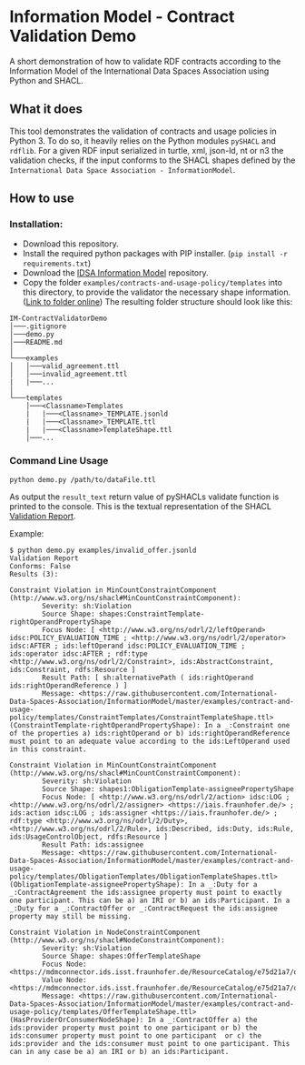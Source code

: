# Information Model - Contract Validation Demo
A short demonstration of how to validate RDF contracts according to the Information Model of the International Data Spaces Association using Python and SHACL.

## What it does
This tool demonstrates the validation of contracts and usage policies in Python 3. To do so, it heavily relies on the Python modules `pySHACL` and `rdflib`. For a given RDF input serialized in turtle, xml, json-ld, nt or n3 the validation checks, if the input conforms to the SHACL shapes defined by the `International Data Space Association - InformationModel`.

## How to use
### Installation:
- Download this repository.
- Install the required python packages with PIP installer. (`pip install -r requirements.txt`)
- Download the [IDSA Information Model](https://github.com/International-Data-Spaces-Association/InformationModel "Github: International-Data-Spaces-Association / InformationModel") repository. 
- Copy the folder `examples/contracts-and-usage-policy/templates` into this directory, to provide the validator the necessary shape information. ([Link to folder online](https://github.com/International-Data-Spaces-Association/InformationModel/tree/develop/examples/contracts-and-usage-policy/templates))
The resulting folder structure should look like this:
```
IM-ContractValidatorDemo
│───.gitignore
│───demo.py 
│───README.md
│
└───examples
│   │───valid_agreement.ttl
│   │───invalid_agreement.ttl
|   |───...
│   
└───templates
    │───<Classname>Templates
    |   |───<Classname>_TEMPLATE.jsonld
    |   |───<Classname>_TEMPLATE.ttl
    |   |───<Classname>TemplateShape.ttl
    │───...
```

### Command Line Usage
```python demo.py /path/to/dataFile.ttl```

As output the `result_text` return value of pySHACLs validate function is printed to the console. This is the textual representation of the SHACL [Validation Report](https://www.w3.org/TR/shacl/#validation-report).

Example:

```
$ python demo.py examples/invalid_offer.jsonld
Validation Report
Conforms: False
Results (3):

Constraint Violation in MinCountConstraintComponent (http://www.w3.org/ns/shacl#MinCountConstraintComponent):
        Severity: sh:Violation
        Source Shape: shapes:ConstraintTemplate-rightOperandPropertyShape
        Focus Node: [ <http://www.w3.org/ns/odrl/2/leftOperand> idsc:POLICY_EVALUATION_TIME ; <http://www.w3.org/ns/odrl/2/operator> idsc:AFTER ; ids:leftOperand idsc:POLICY_EVALUATION_TIME ; ids:operator idsc:AFTER ; rdf:type <http://www.w3.org/ns/odrl/2/Constraint>, ids:AbstractConstraint, ids:Constraint, rdfs:Resource ]
        Result Path: [ sh:alternativePath ( ids:rightOperand ids:rightOperandReference ) ]
        Message: <https://raw.githubusercontent.com/International-Data-Spaces-Association/InformationModel/master/examples/contract-and-usage-policy/templates/ConstraintTemplates/ConstraintTemplateShape.ttl> (ConstraintTemplate-rightOperandPropertyShape): In a _:Constraint one of the properties a) ids:rightOperand or b) ids:rightOperandReference must point to an adequate value according to the ids:LeftOperand used in this constraint.

Constraint Violation in MinCountConstraintComponent (http://www.w3.org/ns/shacl#MinCountConstraintComponent):
        Severity: sh:Violation
        Source Shape: shapes1:ObligationTemplate-assigneePropertyShape
        Focus Node: [ <http://www.w3.org/ns/odrl/2/action> idsc:LOG ; <http://www.w3.org/ns/odrl/2/assigner> <https://iais.fraunhofer.de/> ; ids:action idsc:LOG ; ids:assigner <https://iais.fraunhofer.de/> ; rdf:type <http://www.w3.org/ns/odrl/2/Duty>, <http://www.w3.org/ns/odrl/2/Rule>, ids:Described, ids:Duty, ids:Rule, ids:UsageControlObject, rdfs:Resource ]
        Result Path: ids:assignee
        Message: <https://raw.githubusercontent.com/International-Data-Spaces-Association/InformationModel/master/examples/contract-and-usage-policy/templates/ObligationTemplates/ObligationTemplateShapes.ttl> (ObligationTemplate-assigneePropertyShape): In a _:Duty for a _:ContractAgreement the ids:assignee property must point to exactly one participant. This can be a) an IRI or b) an ids:Participant. In a _:Duty for a _:ContractOffer or _:ContractRequest the ids:assignee property may still be missing.

Constraint Violation in NodeConstraintComponent (http://www.w3.org/ns/shacl#NodeConstraintComponent):
        Severity: sh:Violation
        Source Shape: shapes:OfferTemplateShape
        Focus Node: <https://mdmconnector.ids.isst.fraunhofer.de/ResourceCatalog/e75d21a7/offer1/>
        Value Node: <https://mdmconnector.ids.isst.fraunhofer.de/ResourceCatalog/e75d21a7/offer1/>
        Message: <https://raw.githubusercontent.com/International-Data-Spaces-Association/InformationModel/master/examples/contract-and-usage-policy/templates/OfferTemplateShape.ttl> (HasProviderOrConsumerNodeShape): In a _:ContractOffer a) the ids:provider property must point to one participant or b) the ids:consumer property must point to one participant  or c) the ids:provider and the ids:consumer must point to one participant. This can in any case be a) an IRI or b) an ids:Participant.
```
